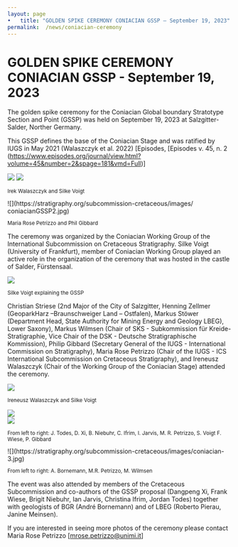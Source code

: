 ```yaml
---
layout: page
•	title: "GOLDEN SPIKE CEREMONY CONIACIAN GSSP – September 19, 2023"
permalink:  /news/coniacian-ceremony
---
```

# GOLDEN SPIKE CEREMONY CONIACIAN GSSP - September 19, 2023

The golden spike ceremony for the Coniacian Global boundary Stratotype Section and Point (GSSP) was held on September 19, 2023 at Salzgitter-Salder, Norther Germany. 

This GSSP defines the base of the Coniacian Stage and was ratified by IUGS in May 2021 (Walaszczyk et al. 2022) 
[Episodes, [Episodes v. 45, n. 2 (https://www.episodes.org/journal/view.html?volume=45&number=2&spage=181&vmd=Full)] 

![](https://stratigraphy.org/subcommission-cretaceous/images/coniacianGSSPnail.jpg) 
![](https://stratigraphy.org/subcommission-cretaceous/images/coniacianGSSP.jpg) 
<p style="font-size:smaller;"> Irek Walaszczyk and Silke Voigt</p>
![](https://stratigraphy.org/subcommission-cretaceous/images/ coniacianGSSP2.jpg) 
<p style="font-size:smaller;"> Maria Rose Petrizzo and Phil Gibbard</p>

The ceremony was organized by the Coniacian Working Group of the International Subcommission on Cretaceous Stratigraphy. Silke Voigt (University of Frankfurt), member of Coniacian Working Group played an active role in the organization of the ceremony that was hosted in the castle of Salder, Fürstensaal.

![](https://stratigraphy.org/subcommission-cretaceous/images/silke-panel.jpg)  
<p style="font-size:smaller;"> Silke Voigt explaining the GSSP </p>

Christian Striese (2nd Major of the City of Salzgitter, Henning Zellmer (GeoparkHarz –Braunschweiger Land –  Ostfalen), Markus Stöwer (Department Head, State Authority for Mining Energy and Geology LBEG), Lower Saxony), Markus Wilmsen (Chair of SKS - Subkommission für Kreide-Stratigraphie, Vice Chair of the DSK - Deutsche Stratigraphische Kommission), Philip Gibbard (Secretary General of the IUGS - International Commission on Stratigraphy), Maria Rose Petrizzo (Chair of the IUGS - ICS International Subcommission on Cretaceous Stratigraphy), and Ireneusz Walaszczyk (Chair of the Working Group of the Coniacian Stage) attended the ceremony.

![](https://stratigraphy.org/subcommission-cretaceous/images/coniacian-irek-silke.jpg)  
<p style="font-size:smaller;"> Ireneusz Walaszczyk and Silke Voigt

![](https://stratigraphy.org/subcommission-cretaceous/images/coniacian-view.jpg)  
![](https://stratigraphy.org/subcommission-cretaceous/images/coniacian-people.jpg)  

<p style="font-size:smaller;"> From left to right: J. Todes, D. Xi, B. Niebuhr, C. Ifrim, I. Jarvis, M. R. Petrizzo, S. Voigt F. Wiese, P. Gibbard</p>
![](https://stratigraphy.org/subcommission-cretaceous/images/coniacian-3.jpg)  
<p style="font-size:smaller;"> From left to right: A. Bornemann, M.R. Petrizzo, M. Wilmsen

The event was also attended by members of the Cretaceous Subcommission and co-authors of the GSSP proposal (Dangpeng Xi, Frank Wiese, Brigit Niebuhr, Ian Jarvis, Christina Ifrim, Jordan Todes) together with geologists of BGR (André Bornemann) and of LBEG (Roberto Pierau, Janine Meinsen).

If you are interested in seeing more photos of the ceremony please contact Maria Rose Petrizzo 
[mrose.petrizzo@unimi.it]

